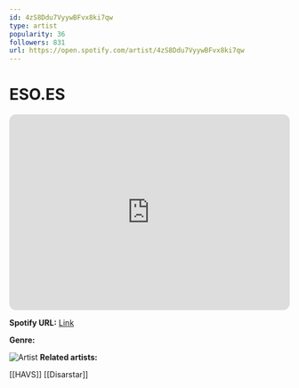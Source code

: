 ```yaml
---
id: 4zS8Ddu7VyywBFvx8ki7qw
type: artist
popularity: 36
followers: 831
url: https://open.spotify.com/artist/4zS8Ddu7VyywBFvx8ki7qw
---
```

# ESO.ES

<iframe style="border-radius:12px" src="https://open.spotify.com/embed/artist/4zS8Ddu7VyywBFvx8ki7qw" width="100%" height="352" frameBorder="0" allowfullscreen="" allow="autoplay; clipboard-write; encrypted-media; fullscreen; picture-in-picture" loading="lazy"></iframe>

**Spotify URL:** [Link](https://open.spotify.com/artist/4zS8Ddu7VyywBFvx8ki7qw)

**Genre:** 

![Artist](https://i.scdn.co/image/ab6761610000e5ebc17e2b2ec15ca30348a58c89)
**Related artists:**

[[HAVS]]
[[Disarstar]]
